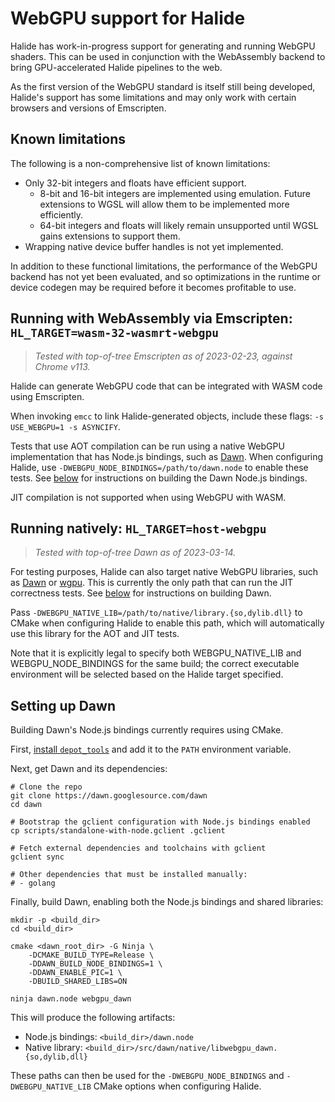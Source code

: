 # WebGPU support for Halide

Halide has work-in-progress support for generating and running WebGPU shaders.
This can be used in conjunction with the WebAssembly backend to bring
GPU-accelerated Halide pipelines to the web.

As the first version of the WebGPU standard is itself still being developed,
Halide's support has some limitations and may only work with certain browsers
and versions of Emscripten.

## Known limitations

The following is a non-comprehensive list of known limitations:

-   Only 32-bit integers and floats have efficient support.
    * 8-bit and 16-bit integers are implemented using emulation. Future
      extensions to WGSL will allow them to be implemented more efficiently.
    * 64-bit integers and floats will likely remain unsupported until WGSL gains
      extensions to support them.
-   Wrapping native device buffer handles is not yet implemented.

In addition to these functional limitations, the performance of the WebGPU
backend has not yet been evaluated, and so optimizations in the runtime or
device codegen may be required before it becomes profitable to use.

## Running with WebAssembly via Emscripten: `HL_TARGET=wasm-32-wasmrt-webgpu`

> _Tested with top-of-tree Emscripten as of 2023-02-23, against Chrome v113._

Halide can generate WebGPU code that can be integrated with WASM code using
Emscripten.

When invoking `emcc` to link Halide-generated objects, include these flags:
`-s USE_WEBGPU=1 -s ASYNCIFY`.

Tests that use AOT compilation can be run using a native WebGPU implementation
that has Node.js bindings, such as [Dawn](dawn.googlesource.com/dawn/).
When configuring Halide, use `-DWEBGPU_NODE_BINDINGS=/path/to/dawn.node` to
enable these tests.
See [below](#setting-up-dawn) for instructions on building the Dawn Node.js
bindings.

JIT compilation is not supported when using WebGPU with WASM.

## Running natively: `HL_TARGET=host-webgpu`

> _Tested with top-of-tree Dawn as of 2023-03-14._

For testing purposes, Halide can also target native WebGPU libraries, such as
[Dawn](dawn.googlesource.com/dawn/) or [wgpu](github.com/gfx-rs/wgpu).
This is currently the only path that can run the JIT correctness tests.
See [below](#setting-up-dawn) for instructions on building Dawn.

Pass `-DWEBGPU_NATIVE_LIB=/path/to/native/library.{so,dylib.dll}` to CMake when
configuring Halide to enable this path, which will automatically use this
library for the AOT and JIT tests.

Note that it is explicitly legal to specify both WEBGPU_NATIVE_LIB and
WEBGPU_NODE_BINDINGS for the same build; the correct executable environment
will be selected based on the Halide target specified.

## Setting up Dawn

Building Dawn's Node.js bindings currently requires using CMake.

First, [install `depot_tools`](commondatastorage.googleapis.com/chrome-infra-docs/flat/depot_tools/docs/html/depot_tools_tutorial.html#_setting_up) and add it to the
`PATH` environment variable.

Next, get Dawn and its dependencies:

    # Clone the repo
    git clone https://dawn.googlesource.com/dawn
    cd dawn

    # Bootstrap the gclient configuration with Node.js bindings enabled
    cp scripts/standalone-with-node.gclient .gclient

    # Fetch external dependencies and toolchains with gclient
    gclient sync

    # Other dependencies that must be installed manually:
    # - golang

Finally, build Dawn, enabling both the Node.js bindings and shared libraries:

    mkdir -p <build_dir>
    cd <build_dir>

    cmake <dawn_root_dir> -G Ninja \
        -DCMAKE_BUILD_TYPE=Release \
        -DDAWN_BUILD_NODE_BINDINGS=1 \
        -DDAWN_ENABLE_PIC=1 \
        -DBUILD_SHARED_LIBS=ON

    ninja dawn.node webgpu_dawn

This will produce the following artifacts:
- Node.js bindings: `<build_dir>/dawn.node`
- Native library: `<build_dir>/src/dawn/native/libwebgpu_dawn.{so,dylib,dll}`

These paths can then be used for the `-DWEBGPU_NODE_BINDINGS` and
`-DWEBGPU_NATIVE_LIB` CMake options when configuring Halide.

